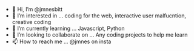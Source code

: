 - 👋 Hi, I’m @jmnesbitt
- 👀 I’m interested in ... coding for the web, interactive user malfucntion, creative coding
- 🌱 I’m currently learning ... Javascript, Python 
- 💞️ I’m looking to collaborate on ... Any coding projects to help me learn
- 📫 How to reach me ... @jmnes on insta

<!---
jmnesbitt/jmnesbitt is a ✨ special ✨ repository because its `README.md` (this file) appears on your GitHub profile.
You can click the Preview link to take a look at your changes.
--->
